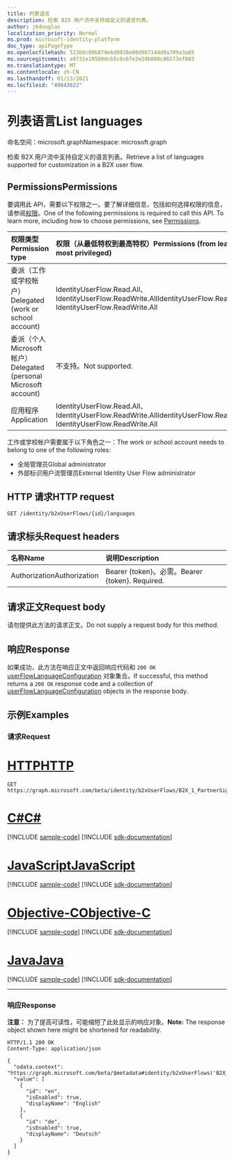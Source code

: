 ```yaml
---
title: 列表语言
description: 检索 B2X 用户流中支持自定义的语言列表。
author: jkdouglas
localization_priority: Normal
ms.prod: microsoft-identity-platform
doc_type: apiPageType
ms.openlocfilehash: 523b9c09b879e6d9938e08d96714dd9a709a3a85
ms.sourcegitcommit: a9731e19589dcb5c0c6fe2e24b008c86573ef803
ms.translationtype: MT
ms.contentlocale: zh-CN
ms.lasthandoff: 01/13/2021
ms.locfileid: "49843622"
---
```

# <a name="list-languages"></a><span data-ttu-id="38192-103">列表语言</span><span class="sxs-lookup"><span data-stu-id="38192-103">List languages</span></span>

<span data-ttu-id="38192-104">命名空间：microsoft.graph</span><span class="sxs-lookup"><span data-stu-id="38192-104">Namespace: microsoft.graph</span></span>

<span data-ttu-id="38192-105">检索 B2X 用户流中支持自定义的语言列表。</span><span class="sxs-lookup"><span data-stu-id="38192-105">Retrieve a list of languages supported for customization in a B2X user flow.</span></span>

## <a name="permissions"></a><span data-ttu-id="38192-106">Permissions</span><span class="sxs-lookup"><span data-stu-id="38192-106">Permissions</span></span>

<span data-ttu-id="38192-p101">要调用此 API，需要以下权限之一。要了解详细信息，包括如何选择权限的信息，请参阅[权限](/graph/permissions-reference)。</span><span class="sxs-lookup"><span data-stu-id="38192-p101">One of the following permissions is required to call this API. To learn more, including how to choose permissions, see [Permissions](/graph/permissions-reference).</span></span>

|<span data-ttu-id="38192-109">权限类型</span><span class="sxs-lookup"><span data-stu-id="38192-109">Permission type</span></span>      | <span data-ttu-id="38192-110">权限（从最低特权到最高特权）</span><span class="sxs-lookup"><span data-stu-id="38192-110">Permissions (from least to most privileged)</span></span>              |
|:--------------------|:---------------------------------------------------------|
|<span data-ttu-id="38192-111">委派（工作或学校帐户）</span><span class="sxs-lookup"><span data-stu-id="38192-111">Delegated (work or school account)</span></span>|<span data-ttu-id="38192-112">IdentityUserFlow.Read.All、IdentityUserFlow.ReadWrite.All</span><span class="sxs-lookup"><span data-stu-id="38192-112">IdentityUserFlow.Read.All, IdentityUserFlow.ReadWrite.All</span></span>|
|<span data-ttu-id="38192-113">委派（个人 Microsoft 帐户）</span><span class="sxs-lookup"><span data-stu-id="38192-113">Delegated (personal Microsoft account)</span></span>| <span data-ttu-id="38192-114">不支持。</span><span class="sxs-lookup"><span data-stu-id="38192-114">Not supported.</span></span>|
|<span data-ttu-id="38192-115">应用程序</span><span class="sxs-lookup"><span data-stu-id="38192-115">Application</span></span>|<span data-ttu-id="38192-116">IdentityUserFlow.Read.All、IdentityUserFlow.ReadWrite.All</span><span class="sxs-lookup"><span data-stu-id="38192-116">IdentityUserFlow.Read.All, IdentityUserFlow.ReadWrite.All</span></span>|

<span data-ttu-id="38192-117">工作或学校帐户需要属于以下角色之一：</span><span class="sxs-lookup"><span data-stu-id="38192-117">The work or school account needs to belong to one of the following roles:</span></span>

* <span data-ttu-id="38192-118">全局管理员</span><span class="sxs-lookup"><span data-stu-id="38192-118">Global administrator</span></span>
* <span data-ttu-id="38192-119">外部标识用户流管理员</span><span class="sxs-lookup"><span data-stu-id="38192-119">External Identity User Flow administrator</span></span>

## <a name="http-request"></a><span data-ttu-id="38192-120">HTTP 请求</span><span class="sxs-lookup"><span data-stu-id="38192-120">HTTP request</span></span>

<!-- {
  "blockType": "ignored"
}
-->

``` http
GET /identity/b2xUserFlows/{id}/languages
```

## <a name="request-headers"></a><span data-ttu-id="38192-121">请求标头</span><span class="sxs-lookup"><span data-stu-id="38192-121">Request headers</span></span>

|<span data-ttu-id="38192-122">名称</span><span class="sxs-lookup"><span data-stu-id="38192-122">Name</span></span>|<span data-ttu-id="38192-123">说明</span><span class="sxs-lookup"><span data-stu-id="38192-123">Description</span></span>|
|:---|:---|
|<span data-ttu-id="38192-124">Authorization</span><span class="sxs-lookup"><span data-stu-id="38192-124">Authorization</span></span>|<span data-ttu-id="38192-p102">Bearer {token}。必需。</span><span class="sxs-lookup"><span data-stu-id="38192-p102">Bearer {token}. Required.</span></span>|

## <a name="request-body"></a><span data-ttu-id="38192-127">请求正文</span><span class="sxs-lookup"><span data-stu-id="38192-127">Request body</span></span>

<span data-ttu-id="38192-128">请勿提供此方法的请求正文。</span><span class="sxs-lookup"><span data-stu-id="38192-128">Do not supply a request body for this method.</span></span>

## <a name="response"></a><span data-ttu-id="38192-129">响应</span><span class="sxs-lookup"><span data-stu-id="38192-129">Response</span></span>

<span data-ttu-id="38192-130">如果成功，此方法在响应正文中返回响应代码和 `200 OK` [userFlowLanguageConfiguration](../resources/userflowlanguageconfiguration.md) 对象集合。</span><span class="sxs-lookup"><span data-stu-id="38192-130">If successful, this method returns a `200 OK` response code and a collection of [userFlowLanguageConfiguration](../resources/userflowlanguageconfiguration.md) objects in the response body.</span></span>

## <a name="examples"></a><span data-ttu-id="38192-131">示例</span><span class="sxs-lookup"><span data-stu-id="38192-131">Examples</span></span>

### <a name="request"></a><span data-ttu-id="38192-132">请求</span><span class="sxs-lookup"><span data-stu-id="38192-132">Request</span></span>


# <a name="http"></a>[<span data-ttu-id="38192-133">HTTP</span><span class="sxs-lookup"><span data-stu-id="38192-133">HTTP</span></span>](#tab/http)
<!-- {
  "blockType": "request",
  "name": "get_userflowlanguageconfiguration"
}
-->

``` http
GET https://graph.microsoft.com/beta/identity/b2xUserFlows/B2X_1_PartnerSignUp/languages
```
# <a name="c"></a>[<span data-ttu-id="38192-134">C#</span><span class="sxs-lookup"><span data-stu-id="38192-134">C#</span></span>](#tab/csharp)
[!INCLUDE [sample-code](../includes/snippets/csharp/get-userflowlanguageconfiguration-csharp-snippets.md)]
[!INCLUDE [sdk-documentation](../includes/snippets/snippets-sdk-documentation-link.md)]

# <a name="javascript"></a>[<span data-ttu-id="38192-135">JavaScript</span><span class="sxs-lookup"><span data-stu-id="38192-135">JavaScript</span></span>](#tab/javascript)
[!INCLUDE [sample-code](../includes/snippets/javascript/get-userflowlanguageconfiguration-javascript-snippets.md)]
[!INCLUDE [sdk-documentation](../includes/snippets/snippets-sdk-documentation-link.md)]

# <a name="objective-c"></a>[<span data-ttu-id="38192-136">Objective-C</span><span class="sxs-lookup"><span data-stu-id="38192-136">Objective-C</span></span>](#tab/objc)
[!INCLUDE [sample-code](../includes/snippets/objc/get-userflowlanguageconfiguration-objc-snippets.md)]
[!INCLUDE [sdk-documentation](../includes/snippets/snippets-sdk-documentation-link.md)]

# <a name="java"></a>[<span data-ttu-id="38192-137">Java</span><span class="sxs-lookup"><span data-stu-id="38192-137">Java</span></span>](#tab/java)
[!INCLUDE [sample-code](../includes/snippets/java/get-userflowlanguageconfiguration-java-snippets.md)]
[!INCLUDE [sdk-documentation](../includes/snippets/snippets-sdk-documentation-link.md)]

---


### <a name="response"></a><span data-ttu-id="38192-138">响应</span><span class="sxs-lookup"><span data-stu-id="38192-138">Response</span></span>

<span data-ttu-id="38192-139">**注意：** 为了提高可读性，可能缩短了此处显示的响应对象。</span><span class="sxs-lookup"><span data-stu-id="38192-139">**Note:** The response object shown here might be shortened for readability.</span></span>
<!-- {
  "blockType": "response",
  "truncated": true,
  "@odata.type": "Collection(microsoft.graph.userFlowLanguageConfiguration)"
}
-->

``` http
HTTP/1.1 200 OK
Content-Type: application/json

{
  "odata.context": "https://graph.microsoft.com/beta/$metadata#identity/b2xUserFlows('B2X_1_PartnerSignUp')/languages",
  "value": [
    {
      "id": "en",
      "isEnabled": true,
      "displayName": "English"
    },
    {
      "id": "de",
      "isEnabled": true,
      "displayName": "Deutsch"
    }
  ]
}
```
